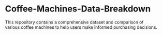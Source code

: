 # Coffee-Machines-Data-Breakdown
This repository contains a comprehensive dataset and comparison of various coffee machines to help users make informed purchasing decisions.
